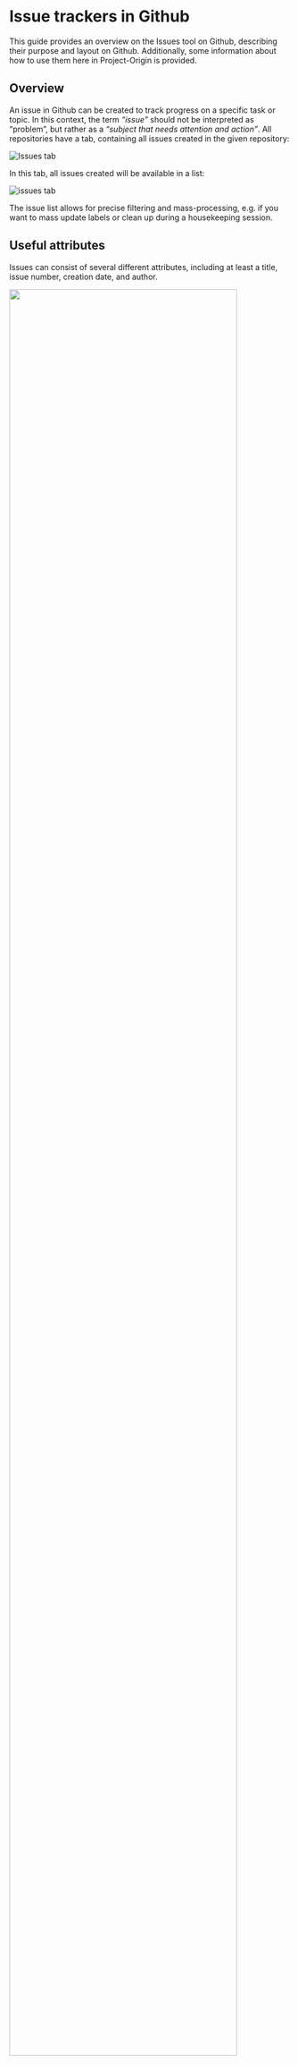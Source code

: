 # Issue trackers in Github
This guide provides an overview on the Issues tool on Github, describing their purpose and layout on Github. Additionally, some information about how to use them here in Project-Origin is provided.  

## Overview
An issue in Github can be created to track progress on a specific task or topic. 
In this context, the term _“issue”_ should not be interpreted as “problem”, but rather as a _“subject that needs attention and action”_. 
All repositories have a tab, containing all issues created in the given repository:

![Issues tab](figures/issues.png)

In this tab, all issues created will be available in a list:

![issues tab](figures/issues-list.png)

The issue list allows for precise filtering and mass-processing, e.g. if you want to mass update labels or clean up during a housekeeping session.

## Useful attributes
Issues can consist of several different attributes, including at least a title, issue number, creation date, and author.

<img src="figures/issue-example.png" width="90%"/>

Attributes that are useful when working with issues are 'assignees', who are the ones responsible for ensuring progress on the issue, and 'labels', which can help indicate the type of issue.

<img src="figures/attributes.png" width="30%"/>

If you wish to change, add or delete a label, click on the gear icon next to it (In the [_quick issue view_](#handling-issues-directly-in-the-projects-view) click on the label). 

As work on the issue progresses, Actions related to the issue will be visible in the issue item:

<img src="figures/issues-biggerindividualview.png" width="75%"/>

If there are pull requests in the Github Organization related to the issue, these can be linked to the issue, to track progress on these as well:

<img src="figures/link-to-pr.png" width="30%"/>

To make sure to follow progress on issues relevant to you, you can subscribe to an issue, to get notifications whenever an update happens. 

<img src="figures/subscribe.png" width="30%"/>!

If you are mentioned in an issue or have created it, you will be automatically notified.

## Mentioning, notifying people and tasks, and cross-referencing
You can cross-reference all content everywhere by just putting # and the issue number or pull request number in your text. 
If you do, the referenced element will get a link to the referencing element. 
As an example: If you write _"#90"_ you reference the pull request that initially created this document. 

<img src="figures/tagging-pr.png" width="70%"/>
 
The same works for people. 
You can reference them using @ and their username. For example _@lenucksi_ or _@lauranolling_.

<img src="figures/tagging-person.png" width="70%"/>

## Issues in Projects views
As an alternative to the full list of issues in the Issues tab, issues can be put into customized Project views, a list of which is found under the Projects tab:

![issues tab](figures/projects.png)

In Projects, the advantage is that you can make your own custom views, and sort the issues by issues by topic, priority, status, and others. 
Projects can be viewed either as a KANBAN (see also: Trello) style board or as a list. 

Note that you can add _items_ in the Projects views. 
These will be created as _draft issues_. 
However, these are local to the project board and have very little features. 
There's a button in the _draft issue_ to convert them to a "real" issue.

The Projects views also offer you a _quick issue view_ if you click on an issue's title:

![issues tab](figures/projects-list-inline-issueview.png)

To learn more about the Github Projects feature, you can take a look at the [Projects Guide](https://github.com/project-origin/origin-collaboration/tree/main/guides/projects.md).

## Task Lists using Issues
Creating task lists to keep track of progress on a specific block of work can be very useful. You can use issues to divide a larger task into smaller to-do's and track progress on these to-do's using Github's Task List feature:

<img src="figures/issues_task_list.png" width="70%"/>

When adding tasks you can either tag existing issues, or — when you have written down your to-do's — convert these to issues:

<img src="figures/issues_task_issue_tag_issue.png" width="70%"/>
<img src="figures/issues_task_issue_create.png" width="70%"/>

When you navigate to one of the issues linked in the task list, Github will show the issue number of the task list:

<img src="figures/issues_task_tracked_by.png" width="50%"/>

Github will automatically keep track of the tasks, so when issues are closed, they will automatically be marked as "complete" in the task list. Alternatively, you can mark tasks as complete, by clicking the checkbox. The number of task completed is shown in the issue containing the task list:

<img src="figures/issues_task_tracking.png" width="70%"/>

You can create a task list, by using the [issue template](https://github.com/project-origin/origin-collaboration/issues/new/choose) made for this purpose. 

For more information about Github Task Lists, you can take a look at [Github's official Documentation on task lists](https://docs.github.com/en/get-started/writing-on-github/working-with-advanced-formatting/about-task-lists).

## Issue Templates

To use issues in Project Origin, we have set up some issue templates, to make sure that all the relevant information will be included, and that it is easier to find the issues to people for whom it is relevant. Take a look at the [Issue templates here](https://github.com/project-origin/origin-collaboration/issues/new/choose).
